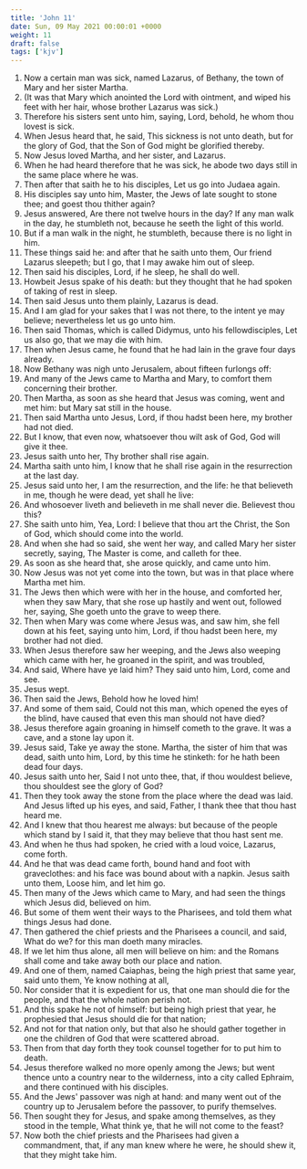 ```yaml
---
title: 'John 11'
date: Sun, 09 May 2021 00:00:01 +0000
weight: 11
draft: false
tags: ['kjv'] 
---
```


1. Now a certain man was sick, named Lazarus, of Bethany, the town of Mary and her sister Martha.
2. (It was that Mary which anointed the Lord with ointment, and wiped his feet with her hair, whose brother Lazarus was sick.)
3. Therefore his sisters sent unto him, saying, Lord, behold, he whom thou lovest is sick.
4. When Jesus heard that, he said, This sickness is not unto death, but for the glory of God, that the Son of God might be glorified thereby.
5. Now Jesus loved Martha, and her sister, and Lazarus.
6. When he had heard therefore that he was sick, he abode two days still in the same place where he was.
7. Then after that saith he to his disciples, Let us go into Judaea again.
8. His disciples say unto him, Master, the Jews of late sought to stone thee; and goest thou thither again?
9. Jesus answered, Are there not twelve hours in the day? If any man walk in the day, he stumbleth not, because he seeth the light of this world.
10. But if a man walk in the night, he stumbleth, because there is no light in him.
11. These things said he: and after that he saith unto them, Our friend Lazarus sleepeth; but I go, that I may awake him out of sleep.
12. Then said his disciples, Lord, if he sleep, he shall do well.
13. Howbeit Jesus spake of his death: but they thought that he had spoken of taking of rest in sleep.
14. Then said Jesus unto them plainly, Lazarus is dead.
15. And I am glad for your sakes that I was not there, to the intent ye may believe; nevertheless let us go unto him.
16. Then said Thomas, which is called Didymus, unto his fellowdisciples, Let us also go, that we may die with him.
17. Then when Jesus came, he found that he had lain in the grave four days already.
18. Now Bethany was nigh unto Jerusalem, about fifteen furlongs off:
19. And many of the Jews came to Martha and Mary, to comfort them concerning their brother.
20. Then Martha, as soon as she heard that Jesus was coming, went and met him: but Mary sat still in the house.
21. Then said Martha unto Jesus, Lord, if thou hadst been here, my brother had not died.
22. But I know, that even now, whatsoever thou wilt ask of God, God will give it thee.
23. Jesus saith unto her, Thy brother shall rise again.
24. Martha saith unto him, I know that he shall rise again in the resurrection at the last day.
25. Jesus said unto her, I am the resurrection, and the life: he that believeth in me, though he were dead, yet shall he live:
26. And whosoever liveth and believeth in me shall never die. Believest thou this?
27. She saith unto him, Yea, Lord: I believe that thou art the Christ, the Son of God, which should come into the world.
28. And when she had so said, she went her way, and called Mary her sister secretly, saying, The Master is come, and calleth for thee.
29. As soon as she heard that, she arose quickly, and came unto him.
30. Now Jesus was not yet come into the town, but was in that place where Martha met him.
31. The Jews then which were with her in the house, and comforted her, when they saw Mary, that she rose up hastily and went out, followed her, saying, She goeth unto the grave to weep there.
32. Then when Mary was come where Jesus was, and saw him, she fell down at his feet, saying unto him, Lord, if thou hadst been here, my brother had not died.
33. When Jesus therefore saw her weeping, and the Jews also weeping which came with her, he groaned in the spirit, and was troubled,
34. And said, Where have ye laid him? They said unto him, Lord, come and see.
35. Jesus wept.
36. Then said the Jews, Behold how he loved him!
37. And some of them said, Could not this man, which opened the eyes of the blind, have caused that even this man should not have died?
38. Jesus therefore again groaning in himself cometh to the grave. It was a cave, and a stone lay upon it.
39. Jesus said, Take ye away the stone. Martha, the sister of him that was dead, saith unto him, Lord, by this time he stinketh: for he hath been dead four days.
40. Jesus saith unto her, Said I not unto thee, that, if thou wouldest believe, thou shouldest see the glory of God?
41. Then they took away the stone from the place where the dead was laid. And Jesus lifted up his eyes, and said, Father, I thank thee that thou hast heard me.
42. And I knew that thou hearest me always: but because of the people which stand by I said it, that they may believe that thou hast sent me.
43. And when he thus had spoken, he cried with a loud voice, Lazarus, come forth.
44. And he that was dead came forth, bound hand and foot with graveclothes: and his face was bound about with a napkin. Jesus saith unto them, Loose him, and let him go.
45. Then many of the Jews which came to Mary, and had seen the things which Jesus did, believed on him.
46. But some of them went their ways to the Pharisees, and told them what things Jesus had done.
47. Then gathered the chief priests and the Pharisees a council, and said, What do we? for this man doeth many miracles.
48. If we let him thus alone, all men will believe on him: and the Romans shall come and take away both our place and nation.
49. And one of them, named Caiaphas, being the high priest that same year, said unto them, Ye know nothing at all,
50. Nor consider that it is expedient for us, that one man should die for the people, and that the whole nation perish not.
51. And this spake he not of himself: but being high priest that year, he prophesied that Jesus should die for that nation;
52. And not for that nation only, but that also he should gather together in one the children of God that were scattered abroad.
53. Then from that day forth they took counsel together for to put him to death.
54. Jesus therefore walked no more openly among the Jews; but went thence unto a country near to the wilderness, into a city called Ephraim, and there continued with his disciples.
55. And the Jews' passover was nigh at hand: and many went out of the country up to Jerusalem before the passover, to purify themselves.
56. Then sought they for Jesus, and spake among themselves, as they stood in the temple, What think ye, that he will not come to the feast?
57. Now both the chief priests and the Pharisees had given a commandment, that, if any man knew where he were, he should shew it, that they might take him.
